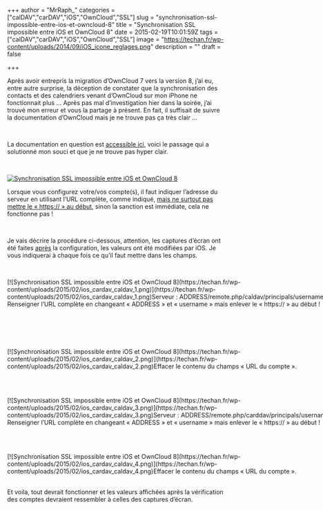 +++
author = "MrRaph_"
categories = ["calDAV","carDAV","iOS","OwnCloud","SSL"]
slug = "synchronisation-ssl-impossible-entre-ios-et-owncloud-8"
title = "Synchronisation SSL impossible entre iOS et OwnCloud 8"
date = 2015-02-19T10:01:59Z
tags = ["calDAV","carDAV","iOS","OwnCloud","SSL"]
image = "https://techan.fr/wp-content/uploads/2014/09/iOS_icone_reglages.png"
description = ""
draft = false

+++


Après avoir entrepris la migration d’OwnCloud 7 vers la version 8, j’ai eu, entre autre surprise, la déception de constater que la synchronisation des contacts et des calendriers venant d’OwnCloud sur mon iPhone ne fonctionnait plus … Après pas mal d’investigation hier dans la soirée, j’ai trouvé mon erreur et vous la partage à présent. En fait, il suffisait de suivre la documentation d’OwnCloud mais je ne trouve pas ça très clair …

 

La documentation en question est [accessible ici](http://doc.owncloud.org/server/8.0/user_manual/pim/sync_ios.html), voici le passage qui a solutionné mon souci et que je ne trouve pas hyper clair.

 

[![Synchronisation SSL impossible entre iOS et OwnCloud 8](https://techan.fr/wp-content/uploads/2015/02/ios_cardav_caldav_5.png)](https://techan.fr/wp-content/uploads/2015/02/ios_cardav_caldav_5.png)

Lorsque vous configurez votre/vos compte(s), il faut indiquer l’adresse du serveur en utilisant l’URL complète, comme indiqué, <span style="text-decoration: underline;">mais ne surtout pas mettre le « https:// » au début</span>, sinon la sanction est immédiate, cela ne fonctionne pas !

 

Je vais décrire la procédure ci-dessous, attention, les captures d’écran ont été faites <span style="text-decoration: underline;">après</span> la configuration, les valeurs ont été modifiées par iOS. Je vous indiquerai à chaque fois ce qu’il faut mettre dans les champs.

 

<div class="wp-caption aligncenter" id="attachment_1043" style="width: 760px">[![Synchronisation SSL impossible entre iOS et OwnCloud 8](https://techan.fr/wp-content/uploads/2015/02/ios_cardav_caldav_1.png)](https://techan.fr/wp-content/uploads/2015/02/ios_cardav_caldav_1.png)Serveur : ADDRESS/remote.php/caldav/principals/username  
 Renseigner l’URL complète en changeant « ADDRESS » et « username » mais enlever le « https:// » au début !

</div> 

 

 

<div class="wp-caption aligncenter" id="attachment_1044" style="width: 760px">[![Synchronisation SSL impossible entre iOS et OwnCloud 8](https://techan.fr/wp-content/uploads/2015/02/ios_cardav_caldav_2.png)](https://techan.fr/wp-content/uploads/2015/02/ios_cardav_caldav_2.png)Effacer le contenu du champs « URL du compte ».

</div> 

 

<div class="wp-caption aligncenter" id="attachment_1045" style="width: 760px">[![Synchronisation SSL impossible entre iOS et OwnCloud 8](https://techan.fr/wp-content/uploads/2015/02/ios_cardav_caldav_3.png)](https://techan.fr/wp-content/uploads/2015/02/ios_cardav_caldav_3.png)Serveur : ADDRESS/remote.php/carddav/principals/username  
 Renseigner l’URL complète en changeant « ADDRESS » et « username » mais enlever le « https:// » au début !

</div> 

 

<div class="wp-caption aligncenter" id="attachment_1046" style="width: 760px">[![Synchronisation SSL impossible entre iOS et OwnCloud 8](https://techan.fr/wp-content/uploads/2015/02/ios_cardav_caldav_4.png)](https://techan.fr/wp-content/uploads/2015/02/ios_cardav_caldav_4.png)Effacer le contenu du champs « URL du compte ».

</div> 

Et voila, tout devrait fonctionner et les valeurs affichées après la vérification des comptes devraient ressembler à celles des captures d’écran.

 


